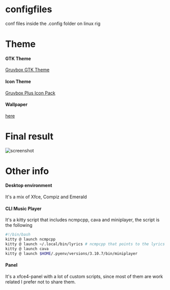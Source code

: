 # configfiles
conf files inside the .config folder on linux rig

# Theme

#### GTK Theme
[Gruvbox GTK Theme](https://github.com/Fausto-Korpsvart/Gruvbox-GTK-Theme)

#### Icon Theme
[Gruvbox Plus Icon Pack](https://github.com/SylEleuth/gruvbox-plus-icon-pack)

#### Wallpaper
[here](https://i.imgur.com/XgBCCoI.jpeg)

# Final result

![screenshot](https://user-images.githubusercontent.com/56108546/216192787-f99acbcf-1fd9-45af-b10a-407cc22231ce.jpg)

# Other info

#### Desktop environment
It's a mix of Xfce, Compiz and Emerald

#### CLI Music Player
It's a kitty script that includes ncmpcpp, cava and miniplayer, the script is the following
```bash
#!/bin/bash
kitty @ launch ncmpcpp
kitty @ launch ~/.local/bin/lyrics # ncmpcpp that points to the lyrics conf
kitty @ launch cava
kitty @ launch $HOME/.pyenv/versions/3.10.7/bin/miniplayer
```

#### Panel
It's a xfce4-panel with a lot of custom scripts, since most of them are work related I prefer not to share them.
